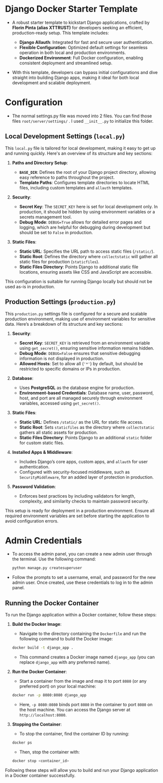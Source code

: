 # Django Docker Starter Template

- A robust starter template to kickstart Django applications, crafted by **Florin Pinta (alias XTTRUST)** for developers seeking an efficient, production-ready setup. This template includes:

    - **Django Allauth**: Integrated for fast and secure user authentication.
    - **Flexible Configuration**: Optimized default settings for seamless operation in both local and production environments.
    - **Dockerized Environment**: Full Docker configuration, enabling consistent deployment and streamlined setup.

- With this template, developers can bypass initial configurations and dive straight into building Django apps, making it ideal for both local development and scalable deployment.

# Configuration 

- The normal settings.py file was moved into 2 files. You can find those files
`root/server/settings/` . I used `__init__.py` to initialize this folder.


## Local Development Settings (`local.py`)

This `local.py` file is tailored for local development, making it easy to get up and running quickly. Here's an overview of its structure and key sections:

1. **Paths and Directory Setup**:
   - **`BASE_DIR`**: Defines the root of your Django project directory, allowing easy reference to paths throughout the project.
   - **Template Paths**: Configures template directories to locate HTML files, including custom templates and `allauth` templates.

2. **Security**:
   - **Secret Key**: The `SECRET_KEY` here is set for local development only. In production, it should be hidden by using environment variables or a secrets management tool.
   - **Debug Mode**: `DEBUG=True` allows for detailed error pages and logging, which are helpful for debugging during development but should be set to `False` in production.

3. **Static Files**:
   - **Static URL**: Specifies the URL path to access static files (`/static/`).
   - **Static Root**: Defines the directory where `collectstatic` will gather all static files for production (`staticfiles`).
   - **Static Files Directory**: Points Django to additional static file locations, ensuring assets like CSS and JavaScript are accessible.

This configuration is suitable for running Django locally but should not be used as-is in production.

## Production Settings (`production.py`)

This `production.py` settings file is configured for a secure and scalable production environment, making use of environment variables for sensitive data. Here’s a breakdown of its structure and key sections:

1. **Security**:
   - **Secret Key**: `SECRET_KEY` is retrieved from an environment variable using `get_secret()`, ensuring sensitive information remains hidden.
   - **Debug Mode**: `DEBUG=False` ensures that sensitive debugging information is not displayed in production.
   - **Allowed Hosts**: Set to allow all (`'*'`) by default, but should be restricted to specific domains or IPs in production.

2. **Database**:
   - Uses **PostgreSQL** as the database engine for production.
   - **Environment-based Credentials**: Database name, user, password, host, and port are all managed securely through environment variables, accessed using `get_secret()`.

3. **Static Files**:
   - **Static URL**: Defines `/static/` as the URL for static file access.
   - **Static Root**: Sets `staticfiles` as the directory where `collectstatic` gathers all static assets for production.
   - **Static Files Directory**: Points Django to an additional `static` folder for custom static files.

4. **Installed Apps & Middleware**:
   - Includes Django’s core apps, custom apps, and `allauth` for user authentication.
   - Configured with security-focused middleware, such as `SecurityMiddleware`, for an added layer of protection in production.

5. **Password Validation**:
   - Enforces best practices by including validators for length, complexity, and similarity checks to maintain password security.

This setup is ready for deployment in a production environment. Ensure all required environment variables are set before starting the application to avoid configuration errors.

# Admin Credentials

- To access the admin panel, you can create a new admin user through the terminal. Use the following command:

    ```bash
    python manage.py createsuperuser
    ```

- Follow the prompts to set a username, email, and password for the new admin user. Once created, use these credentials to log in to the admin panel.


## Running the Docker Container

To run the Django application within a Docker container, follow these steps:

1. **Build the Docker Image**:
   - Navigate to the directory containing the `Dockerfile` and run the following command to build the Docker image:
   
    ```bash
    docker build -t django_app .
    ```

   - This command creates a Docker image named `django_app` (you can replace `django_app` with any preferred name).

2. **Run the Docker Container**:
   - Start a container from the image and map it to port `8080` (or any preferred port) on your local machine:

    ```bash
    docker run -p 8080:8080 django_app
    ```

   - Here, `-p 8080:8080` binds port `8080` in the container to port `8080` on the host machine. You can access the Django server at `http://localhost:8080`.

3. **Stopping the Container**:
   - To stop the container, find the container ID by running:

    ```bash
    docker ps
    ```

   - Then, stop the container with:

    ```bash
    docker stop <container_id>
    ```

Following these steps will allow you to build and run your Django application in a Docker container successfully.
